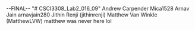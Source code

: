 --FINAL--
"# CSCI3308_Lab2_016_09" 
Andrew Carpender Mica1528
Arnav Jain arnavjain280
Jithin Renji (jithinrenji)
Matthew Van Winkle (MatthewLVW) matthew was never here lol



